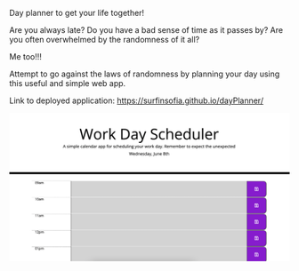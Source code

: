 Day planner to get your life together!

Are you always late?
Do you have a bad sense of time as it passes by?
Are you often overwhelmed by the randomness of it all?

Me too!!!

Attempt to go against the laws of randomness by planning your day using this useful and simple web app.


Link to deployed application:
https://surfinsofia.github.io/dayPlanner/

![screenshot](./assets/screenshot.png)